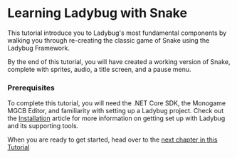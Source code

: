 # Learning Ladybug with Snake
This tutorial introduce you to Ladybug's most fundamental components by walking you through re-creating the classic game of Snake using the Ladybug Framework.

By the end of this tutorial, you will have created a working version of Snake, complete with sprites, audio, a title screen, and a pause menu.

### Prerequisites
To complete this tutorial, you will need the .NET Core SDK, the Monogame MGCB Editor, and familiarity with setting up a Ladybug project. Check out the [Installation](/articles/getting-started/installation.html) article for more information on getting set up with Ladybug and its supporting tools.

When you are ready to get started, head over to the [next chapter in this Tutorial](/articles/tutorials/1/1.html)